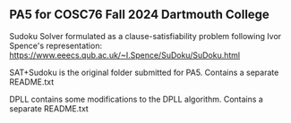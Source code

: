 PA5 for COSC76 Fall 2024 Dartmouth College
-------------------------------------
 Sudoku Solver formulated as a clause-satisfiability problem following Ivor Spence's representation: https://www.eeecs.qub.ac.uk/~I.Spence/SuDoku/SuDoku.html
 
 SAT+Sudoku is the original folder submitted for PA5. Contains a separate README.txt
 
 DPLL contains some modifications to the DPLL algorithm. Contains a separate README.txt
